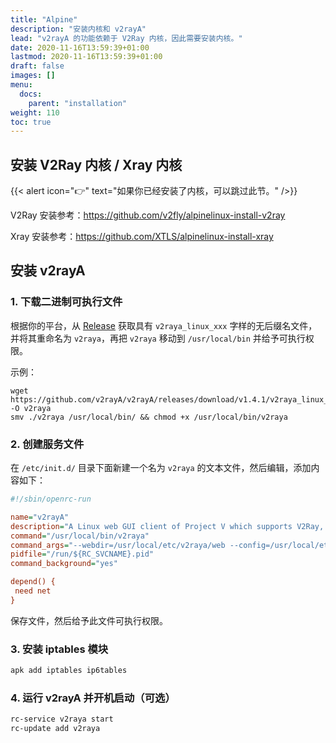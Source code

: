 ```yaml
---
title: "Alpine"
description: "安装内核和 v2rayA"
lead: "v2rayA 的功能依赖于 V2Ray 内核，因此需要安装内核。"
date: 2020-11-16T13:59:39+01:00
lastmod: 2020-11-16T13:59:39+01:00
draft: false
images: []
menu:
  docs:
    parent: "installation"
weight: 110
toc: true
---
```


## 安装 V2Ray 内核 / Xray 内核

{{< alert icon="👉" text="如果你已经安装了内核，可以跳过此节。" />}}

V2Ray 安装参考：<https://github.com/v2fly/alpinelinux-install-v2ray>

Xray 安装参考：<https://github.com/XTLS/alpinelinux-install-xray>

## 安装 v2rayA

### 1. 下载二进制可执行文件

根据你的平台，从 [Release](https://github.com/v2rayA/v2rayA/releases) 获取具有 `v2raya_linux_xxx` 字样的无后缀名文件，并将其重命名为 `v2raya`，再把 `v2raya` 移动到 `/usr/local/bin` 并给予可执行权限。

  示例：
   ```
   wget https://github.com/v2rayA/v2rayA/releases/download/v1.4.1/v2raya_linux_amd64_v1.4.1 -O v2raya
   smv ./v2raya /usr/local/bin/ && chmod +x /usr/local/bin/v2raya
   ```

### 2. 创建服务文件

在 `/etc/init.d/` 目录下面新建一个名为 `v2raya` 的文本文件，然后编辑，添加内容如下：

   ```ini
   #!/sbin/openrc-run
   
   name="v2rayA"
   description="A Linux web GUI client of Project V which supports V2Ray, Xray, SS, SSR, Trojan and Pingtunnel"
   command="/usr/local/bin/v2raya"
   command_args="--webdir=/usr/local/etc/v2raya/web --config=/usr/local/etc/v2raya"
   pidfile="/run/${RC_SVCNAME}.pid"
   command_background="yes"
   
   depend() {
   	need net
   }
   ```

保存文件，然后给予此文件可执行权限。

### 3. 安装 iptables 模块

  ```bash
  apk add iptables ip6tables
  ```

### 4. 运行 v2rayA 并开机启动（可选）

  ```bash
  rc-service v2raya start
  rc-update add v2raya
  ```

